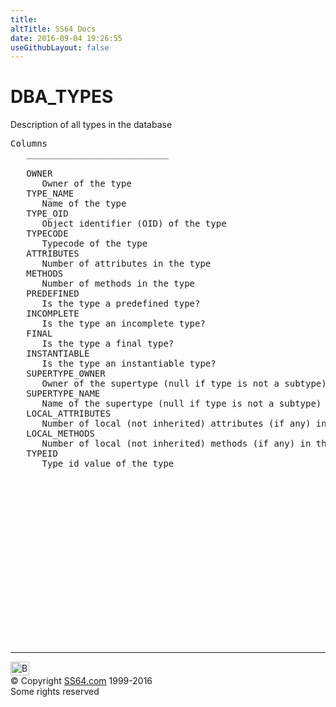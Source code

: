 ```yaml
---
title:
altTitle: SS64 Docs
date: 2016-09-04 19:26:55
useGithubLayout: false
---
```

<!-- #BeginLibraryItem "/Library/head_orad.lbi" --><!-- #EndLibraryItem --><h1>DBA_TYPES </h1><p> Description of all types in the database </p> 
 
<pre>Columns
   ___________________________
 
   OWNER
      Owner of the type
   TYPE_NAME
      Name of the type
   TYPE_OID
      Object identifier (OID) of the type
   TYPECODE
      Typecode of the type
   ATTRIBUTES
      Number of attributes in the type
   METHODS
      Number of methods in the type
   PREDEFINED
      Is the type a predefined type?
   INCOMPLETE
      Is the type an incomplete type?
   FINAL
      Is the type a final type?
   INSTANTIABLE
      Is the type an instantiable type?
   SUPERTYPE_OWNER
      Owner of the supertype (null if type is not a subtype)
   SUPERTYPE_NAME
      Name of the supertype (null if type is not a subtype)
   LOCAL_ATTRIBUTES
      Number of local (not inherited) attributes (if any) in the subtype
   LOCAL_METHODS
      Number of local (not inherited) methods (if any) in the subtype
   TYPEID
      Type id value of the type

</pre><!-- #BeginLibraryItem "/Library/foot_orad.lbi" --><p>
<!-- oracle-footer -->
<ins class="adsbygoogle" style="display:inline-block;width:300px;height:250px" data-ad-client="ca-pub-6140977852749469" data-ad-slot="4275490898"></ins>
<script>
(adsbygoogle = window.adsbygoogle || []).push({});
</script></p>
<hr>
<div id="bl" class="footer"><a href="DBA_TYPES.html#"><img src="../images/top.png" width="30" height="22" alt="Back to the Top"></a></div>
<div id="br" class="footer, tagline">© Copyright <a href="../index.html">SS64.com</a> 1999-2016<br>
Some rights reserved</div>
<!-- #EndLibraryItem -->

